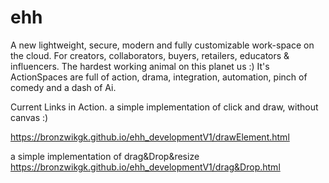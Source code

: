 # ehh
A new lightweight, secure, modern and fully customizable work-space on the cloud.
For creators, collaborators, buyers, retailers, educators & influencers.
The hardest working animal on this planet us :)
It's ActionSpaces are full of action, drama, integration, automation, pinch of comedy and a dash of Ai.


Current Links in Action.
a simple implementation of click and draw, without canvas :)

https://bronzwikgk.github.io/ehh_developmentV1/drawElement.html

a simple implementation of drag&Drop&resize
https://bronzwikgk.github.io/ehh_developmentV1/drag&Drop.html